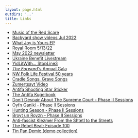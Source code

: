 ```yaml
---
layout: page.html
outdirs: '..'
title: Links
---
```

<div id="linklist">
		<ul>
			<a href='https://www.youtube.com/watch?v=noIth4N2kEg&themeRefresh=1'><li>Music of the Red Scare</li></a>
			<a href='https://www.youtube.com/watch?v=qENj2Xw_BRk&list=PLlvwhydanVuyj1cYC0KW62UUBMBatEeaX'><li>Backyard show videos Jul 2022</li></a>
			<a href='https://brivele.bandcamp.com/album/what-joy-is-yours'><li>What Joy is Yours EP</li></a>
			<a href='https://www.strangertickets.com/events/122060147/shpilkis-with-special-guest-dan-blacksberg-brivele-kesselgarden'><li>Royal Room 5/13/22</li></a>
			<a href='https://mailchi.mp/cc544f5feef4/nu-music'><li>May 2022 newsletter</li></a>
			<a href='https://youtu.be/HpP_YvWuNuw?t=244'><li>Ukraine Benefit Livestream</li></a>
			<a href='https://www.tickettailor.com/events/radyiddish/609974'><li>YidLitWith... StopLine3</li></a>
			<a href='https://give.forward.com/event/the-forward-presents-have-i-got-a-story-for-you/e345939'><li><em>The Forward's</em> Annual Gala</li></a>
			<a href='https://www.nwfolklife.org/festival/music/brivele.html'><li>NW Folk Life Festival 50 years</li></a>
			<a href='https://brivele.bandcamp.com/album/cradle-songs-grave-songs'><li>Cradle Songs, Grave Songs</li></a>
			<a href='https://youtu.be/vPQsGNjtdo4'><li>Zumertsayt Video</li></a>
			<a href='https://brivele.bandcamp.com/merch/antifa-shooting-star-sticker'><li>Antifa Shooting Star Sticker</li></a>
			<a href='https://brivele.bandcamp.com/merch/the-antifa-kugelbook'><li>The Antifa Kugelbook</li></a>
			<a href='https://www.youtube.com/watch?v=TtwMwY2GLZ4'><li>Don't Despair About The Supreme Court - Phase II Sessions</li></a>
			<a href='https://www.youtube.com/watch?v=QkADPtTxj7o'><li>Oyfn Ganikl - Phase II Sessions</li></a>
			<a href='https://www.youtube.com/watch?v=Zc2wqXhd2yY'><li>Hunting Season - Phase II Sessions</li></a>
			<a href='https://www.youtube.com/watch?v=56Khk1YidTA'><li>Broyt un Royzn - Phase II Sessions</li></a>
			<a href='https://www.youtube.com/watch?v=--bTy5dWDK0'><li>Anti-fascist Klezmer From the Shtetl to the Streets</li></a>
			<a href='https://anchor.fm/rebelbeatradio/episodes/100-A-Mayday-Love-Letter-and-Collective-Playlist-edfart'><li>The Rebel Beat: Episode 100</li></a>
			<a href='https://soundcloud.com/brivele'><li>Tin Pan Demic (demo collection)</li></a>
		</ul>
	</div>